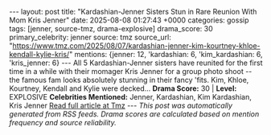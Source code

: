 --- layout: post title: "Kardashian-Jenner Sisters Stun in Rare Reunion With Mom Kris Jenner" date: 2025-08-08 01:27:43 +0000 categories: gossip tags: [jenner, source-tmz, drama-explosive] drama_score: 30 primary_celebrity: jenner source: tmz source_url: "https://www.tmz.com/2025/08/07/kardashian-jenner-kim-kourtney-khloe-kendall-kylie-kris/" mentions: {jenner: 12, 'kardashian: 6, 'kim_kardashian: 6, 'kris_jenner: 6} --- All 5 Kardashian-Jenner sisters have reunited for the first time in a while with their momager Kris Jenner for a group photo shoot -- the famous fam looks absolutely stunning in their fancy 'fits. Kim, Khloe, Kourtney, Kendall and Kylie were decked… **Drama Score:** 30 | **Level:** EXPLOSIVE **Celebrities Mentioned:** Jenner, Kardashian, Kim Kardashian, Kris Jenner [Read full article at Tmz](https://www.tmz.com/2025/08/07/kardashian-jenner-kim-kourtney-khloe-kendall-kylie-kris/) --- *This post was automatically generated from RSS feeds. Drama scores are calculated based on mention frequency and source reliability.*